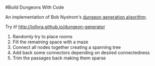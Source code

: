 #Build Dungeons With Code

An implementation of Bob Nystrom's [dungeon generation algorithm](http://journal.stuffwithstuff.com/2014/12/21/rooms-and-mazes/).

Try it! http://jollyra.github.io/dungeon-generator

1. Randomly try to place rooms
2. Fill the remaining space with a maze
3. Connect all nodes together creating a spanning tree
4. Add back some connectors depending on desired connectedness
4. Trim the passages back making them sparse
